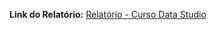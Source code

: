 **Link do Relatório:** [Relatório - Curso Data Studio](https://datastudio.google.com/reporting/e25d38eb-7873-423b-844a-9c5c9cbbe5d6)

